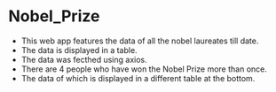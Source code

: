 # Nobel_Prize

* This web app features the data of all the nobel laureates till date.
* The data is displayed in a table.
* The data was fecthed using axios.
* There are 4 people who have won the Nobel Prize more than once.
* The data of which is displayed in a different table at the bottom.
